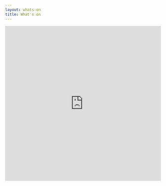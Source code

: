 ```yaml
---
layout: whats-on
title: What's on
---
```

<iframe src=
"https://www.google.com/calendar/embed?showTitle=0&amp;showPrint=0&amp;showCalendars=0&amp;showTz=0&amp;height=600&amp;wkst=1&amp;bgcolor=%23FFFFFF&amp;src=eova0tobuo97abv48f9vn438k0%40group.calendar.google.com&amp;color=%23B1365F&amp;ctz=Europe%2FLondon"
style=" border-width:0" width="100%" height="500" frameborder="0"
scrolling="no"></iframe>

